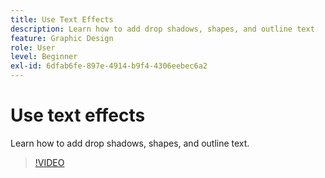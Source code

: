 ```yaml
---
title: Use Text Effects
description: Learn how to add drop shadows, shapes, and outline text
feature: Graphic Design
role: User
level: Beginner
exl-id: 6dfab6fe-897e-4914-b9f4-4306eebec6a2
---
```

# Use text effects

Learn how to add drop shadows, shapes, and outline text.

>[!VIDEO](https://video.tv.adobe.com/v/3420222?quality=12&learn=on&hidetitle=true)
